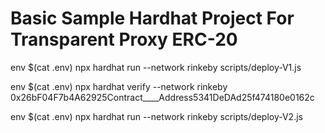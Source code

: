 # Basic Sample Hardhat Project For Transparent Proxy ERC-20
env $(cat .env) npx hardhat run --network rinkeby scripts/deploy-V1.js

env $(cat .env) npx hardhat verify --network rinkeby 0x26bF04F7b4A62925Contract____Address5341DeDAd25f474180e0162c

env $(cat .env) npx hardhat run --network rinkeby scripts/deploy-V2.js